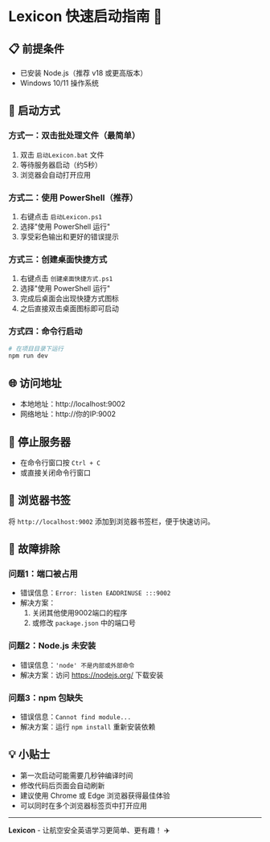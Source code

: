 # Lexicon 快速启动指南 🚀

## 📋 前提条件
- 已安装 Node.js（推荐 v18 或更高版本）
- Windows 10/11 操作系统

## 🎯 启动方式

### 方式一：双击批处理文件（最简单）
1. 双击 `启动Lexicon.bat` 文件
2. 等待服务器启动（约5秒）
3. 浏览器会自动打开应用

### 方式二：使用 PowerShell（推荐）
1. 右键点击 `启动Lexicon.ps1` 
2. 选择"使用 PowerShell 运行"
3. 享受彩色输出和更好的错误提示

### 方式三：创建桌面快捷方式
1. 右键点击 `创建桌面快捷方式.ps1`
2. 选择"使用 PowerShell 运行"
3. 完成后桌面会出现快捷方式图标
4. 之后直接双击桌面图标即可启动

### 方式四：命令行启动
```bash
# 在项目目录下运行
npm run dev
```

## 🌐 访问地址
- 本地地址：http://localhost:9002
- 网络地址：http://你的IP:9002

## 🛑 停止服务器
- 在命令行窗口按 `Ctrl + C`
- 或直接关闭命令行窗口

## 📱 浏览器书签
将 `http://localhost:9002` 添加到浏览器书签栏，便于快速访问。

## 🔧 故障排除

### 问题1：端口被占用
- 错误信息：`Error: listen EADDRINUSE :::9002`
- 解决方案：
  1. 关闭其他使用9002端口的程序
  2. 或修改 `package.json` 中的端口号

### 问题2：Node.js 未安装
- 错误信息：`'node' 不是内部或外部命令`
- 解决方案：访问 https://nodejs.org/ 下载安装

### 问题3：npm 包缺失
- 错误信息：`Cannot find module...`
- 解决方案：运行 `npm install` 重新安装依赖

## 💡 小贴士
- 第一次启动可能需要几秒钟编译时间
- 修改代码后页面会自动刷新
- 建议使用 Chrome 或 Edge 浏览器获得最佳体验
- 可以同时在多个浏览器标签页中打开应用

---
**Lexicon** - 让航空安全英语学习更简单、更有趣！ ✈️ 